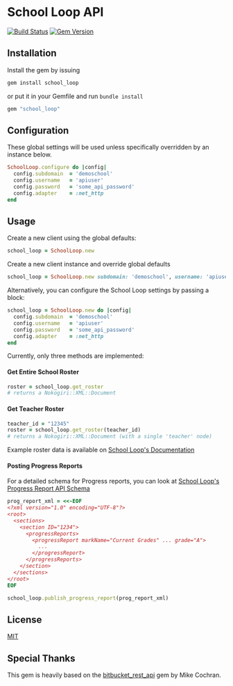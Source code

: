 # School Loop API


[![Build Status](https://travis-ci.org/webdestroya/school_loop.svg)](https://travis-ci.org/webdestroya/school_loop)
[![Gem Version](https://badge.fury.io/rb/school_loop.svg)](http://badge.fury.io/rb/school_loop)


## Installation

Install the gem by issuing

```ruby
gem install school_loop
```

or put it in your Gemfile and run `bundle install`

```ruby
gem "school_loop"
```

## Configuration

These global settings will be used unless specifically overridden by an instance below.

```ruby
SchoolLoop.configure do |config|
  config.subdomain  = 'demoschool'
  config.username   = 'apiuser'
  config.password   = 'some_api_password'
  config.adapter    = :net_http
end
```

## Usage

Create a new client using the global defaults:

```ruby
school_loop = SchoolLoop.new
```

Create a new client instance and override global defaults

```ruby
school_loop = SchoolLoop.new subdomain: 'demoschool', username: 'apiuser', password: 'some_api_password'
```

Alternatively, you can configure the School Loop settings by passing a block:

```ruby
school_loop = SchoolLoop.new do |config|
  config.subdomain  = 'demoschool'
  config.username   = 'apiuser'
  config.password   = 'some_api_password'
  config.adapter    = :net_http
end
```


Currently, only three methods are implemented:

#### Get Entire School Roster

```ruby
roster = school_loop.get_roster
# returns a Nokogiri::XML::Document
```

#### Get Teacher Roster

```ruby
teacher_id = "12345"
roster = school_loop.get_roster(teacher_id)
# returns a Nokogiri::XML::Document (with a single 'teacher' node)
```

Example roster data is available on [School Loop's Documentation](http://www.schoolloop.com/about-us/partners/progress-report-api/progress-report-api-schema/#ProgressReportSchema-IVSampleSchoolLoopRosterDownload)

#### Posting Progress Reports

For a detailed schema for Progress reports, you can look at [School Loop's Progress Report API Schema](http://www.schoolloop.com/about-us/partners/progress-report-api/progress-report-api-schema/)

```ruby
prog_report_xml = <<-EOF
<?xml version="1.0" encoding="UTF-8"?>
<root>
  <sections>
    <section ID="1234">
      <progressReports>
        <progressReport markName="Current Grades" ... grade="A">
          ...
        </progressReport>
      </progressReports>
    </section>
  </sections>
</root>
EOF

school_loop.publish_progress_report(prog_report_xml)
```

## License
[MIT](http://opensource.org/licenses/MIT)

## Special Thanks
This gem is heavily based on the [bitbucket_rest_api](https://github.com/vongrippen/bitbucket) gem by Mike Cochran.
